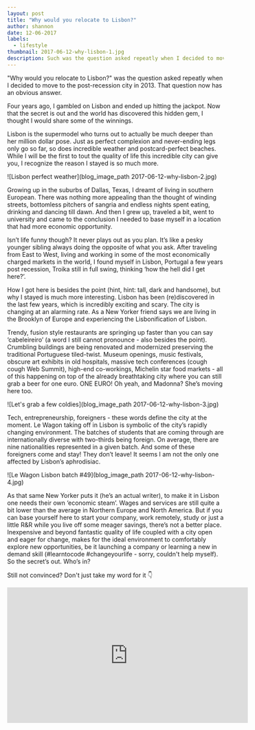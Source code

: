 ```yaml
---
layout: post
title: "Why would you relocate to Lisbon?"
author: shannon
date: 12-06-2017
labels:
  - lifestyle
thumbnail: 2017-06-12-why-lisbon-1.jpg
description: Such was the question asked repeatly when I decided to move to the post-recession city in 2013. That question now has an obvious answer.
---
```


"Why would you relocate to Lisbon?" was the question asked repeatly when I decided to move to the post-recession city in 2013. That question now has an obvious answer.

Four years ago, I gambled on Lisbon and ended up hitting the jackpot. Now that the secret is out and the world has discovered this hidden gem, I thought I would share some of the winnings.

Lisbon is the supermodel who turns out to actually be much deeper than her million dollar pose. Just as perfect complexion and never-ending legs only go so far, so does incredible weather and postcard-perfect beaches. While I will be the first to tout the quality of life this incredible city can give you, I recognize the reason I stayed is so much more.

![Lisbon perfect weather](blog_image_path 2017-06-12-why-lisbon-2.jpg)

Growing up in the suburbs of Dallas, Texas, I dreamt of living in southern European. There was nothing more appealing than the thought of winding streets, bottomless pitchers of sangria and endless nights spent eating, drinking and dancing till dawn. And then I grew up, traveled a bit, went to university and came to the conclusion I needed to base myself in a location that had more economic opportunity.

Isn’t life funny though? It never plays out as you plan. It’s like a pesky younger sibling always doing the opposite of what you ask. After traveling from East to West, living and working in some of the most economically charged markets in the world, I found myself in Lisbon, Portugal a few years post recession, Troika still in full swing, thinking ‘how the hell did I get here?’.

How I got here is besides the point (hint, hint: tall, dark and handsome), but why I stayed is much more interesting.
Lisbon has been (re)discovered in the last few years, which is incredibly exciting and scary. The city is changing at an alarming rate. As a New Yorker friend says we are living in the Brooklyn of Europe and experiencing the Lisbonification of Lisbon.

Trendy, fusion style restaurants are springing up faster than you can say ‘cabeleireiro’ (a word I still cannot pronounce - also besides the point). Crumbling buildings are being renovated and modernized preserving the traditional Portuguese tiled-twist. Museum openings, music festivals, obscure art exhibits in old hospitals, massive tech conferences (cough cough Web Summit), high-end co-workings, Michelin star food markets - all of this happening on top of the already breathtaking city where you can still grab a beer for one euro. ONE EURO! Oh yeah, and Madonna? She’s moving here too.

![Let's grab a few coldies](blog_image_path 2017-06-12-why-lisbon-3.jpg)

Tech, entrepreneurship, foreigners - these words define the city at the moment. Le Wagon taking off in Lisbon is symbolic of the city’s rapidly changing environment. The batches of students that are coming through are internationally diverse with two-thirds being foreign. On average, there are nine nationalities represented in a given batch. And some of these foreigners come and stay! They don’t leave! It seems I am not the only one affected by Lisbon’s aphrodisiac.

![Le Wagon Lisbon batch #49](blog_image_path 2017-06-12-why-lisbon-4.jpg)

As that same New Yorker puts it (he’s an actual writer), to make it in Lisbon one needs their own ‘economic steam’. Wages and services are still quite a bit lower than the average in Northern Europe and North America. But if you can base yourself here to start your company, work remotely, study or just a little R&R while you live off some meager savings, there’s not a better place. Inexpensive and beyond fantastic quality of life coupled with a city open and eager for change, makes for the ideal environment to comfortably explore new opportunities, be it launching a company or learning a new in demand skill (#learntocode #changeyourlife - sorry, couldn't help myself).
So the secret’s out. Who’s in?

Still not convinced? Don't just take my word for it 👇

<div class="video-wrapper">
  <div class="video-container">
    <iframe width="560" height="315" src="https://www.youtube.com/embed/E13r7VLGyM0" frameborder="0" allowfullscreen></iframe>
  </div>
</div>
